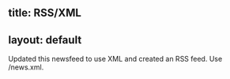 title: RSS/XML
---
layout: default
---

Updated this newsfeed to use XML and created an RSS feed.  Use /news.xml.
